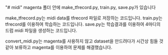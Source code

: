 "# midi" 
magenta 폴더 안에 make_tfrecord.py, train.py, save.py가 있습니다

make_tfrecord.py는 midi data를 tfrecord 파일로 저장하는 코드입니다.
train.py는 tfrecord를 이용하여 학습하는 코드입니다.
save.py는 학습결과를 이용하여 4마디의 드럼 midi 파일을 생성하는 코드입니다.

convert_midi.py는 magenta를 사용하지 않고 dataset을 만드려다가 시간상 힘들 것 같아 보류하고 magenta를 이용하여 문제를 해결했습니다.
